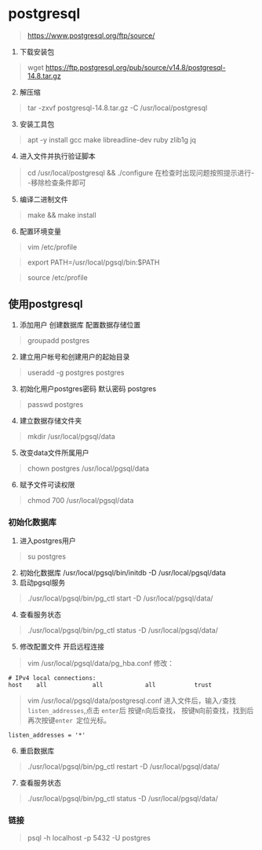 # postgresql

> https://www.postgresql.org/ftp/source/

1. 下载安装包
> wget https://ftp.postgresql.org/pub/source/v14.8/postgresql-14.8.tar.gz
2. 解压缩
>  tar -zxvf postgresql-14.8.tar.gz  -C /usr/local/postgresql
3. 安装工具包
> apt -y install gcc make libreadline-dev ruby zlib1g jq
4. 进入文件并执行验证脚本
> cd /usr/local/postgresql && ./configure
在检查时出现问题按照提示进行--移除检查条件即可
5. 编译二进制文件
> make && make install
6. 配置环境变量
> vim /etc/profile

> export PATH=/usr/local/pgsql/bin:$PATH

> source /etc/profile

## 使用postgresql
1. 添加用户 创建数据库 配置数据存储位置
> groupadd postgres
2. 建立用户帐号和创建用户的起始目录
> useradd -g postgres postgres
3. 初始化用户postgres密码 默认密码 postgres
> passwd postgres
4. 建立数据存储文件夹
> mkdir /usr/local/pgsql/data
5. 改变data文件所属用户
> chown postgres /usr/local/pgsql/data  
6. 赋予文件可读权限
> chmod 700 /usr/local/pgsql/data

### 初始化数据库
1. 进入postgres用户
> su postgres
2. 初始化数据库 
/usr/local/pgsql/bin/initdb -D /usr/local/pgsql/data
3. 启动pgsql服务
> ./usr/local/pgsql/bin/pg_ctl start  -D /usr/local/pgsql/data/
4. 查看服务状态
> ./usr/local/pgsql/bin/pg_ctl status  -D /usr/local/pgsql/data/
5. 修改配置文件 开启远程连接
> vim /usr/local/pgsql/data/pg_hba.conf
修改：
```shell
# IPv4 local connections:
host    all             all            all           trust
```
> vim /usr/local/pgsql/data/postgresql.conf
进入文件后，输入```/```查找```listen_addresses```,点击 ```enter```后 按键```n```向后查找， 按键```N```向前查找，找到后再次按键```enter ```定位光标。
```shell
listen_addresses = '*'
```
6. 重启数据库
> ./usr/local/pgsql/bin/pg_ctl restart  -D /usr/local/pgsql/data/
7. 查看服务状态
> ./usr/local/pgsql/bin/pg_ctl status  -D /usr/local/pgsql/data/

### 链接
> psql -h localhost -p 5432 -U postgres
